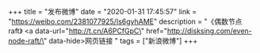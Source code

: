+++
title = "发布微博"
date = "2020-01-31 17:45:57"
link = "https://weibo.com/2381077925/Is6gyhAME"
description = "《偶数节点 raft》 <a data-url=\"http://t.cn/A6PCfGpC\" href=\"http://disksing.com/even-node-raft/\" data-hide>网页链接</a> "
tags = ["新浪微博"]
+++
